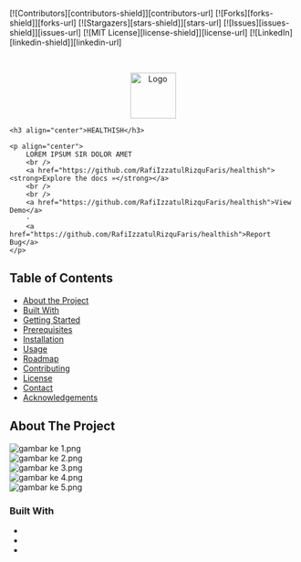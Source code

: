 [![Contributors][contributors-shield]][contributors-url]
[![Forks][forks-shield]][forks-url]
[![Stargazers][stars-shield]][stars-url]
[![Issues][issues-shield]][issues-url]
[![MIT License][license-shield]][license-url]
[![LinkedIn][linkedin-shield]][linkedin-url]

<!-- PROJECT LOGO -->
<br />
<p align="center">
    <a href="https://github.com/RafiIzzatulRizquFaris/healthish">
        <img src="assets/iconflutter.png" alt="Logo" width="80" height="80">
    </a>

    <h3 align="center">HEALTHISH</h3>

    <p align="center">
        LOREM IPSUM SIR DOLOR AMET
        <br />
        <a href="https://github.com/RafiIzzatulRizquFaris/healthish"><strong>Explore the docs »</strong></a>
        <br />
        <br />
        <a href="https://github.com/RafiIzzatulRizquFaris/healthish">View Demo</a>
        ·
        <a href="https://github.com/RafiIzzatulRizquFaris/healthish">Report Bug</a>
    </p>
</p>

<!-- TABLE OF CONTENTS -->
## Table of Contents

* [About the Project](#about-the-project)
* [Built With](#built-with)
* [Getting Started](#getting-started)
* [Prerequisites](#prerequisites)
* [Installation](#installation)
* [Usage](#usage)
* [Roadmap](#roadmap)
* [Contributing](#contributing)
* [License](#license)
* [Contact](#contact)
* [Acknowledgements](#acknowledgements)

<!-- ABOUT THE PROJECT -->
## About The Project

<div class="row">
    <div class="col">
        <img src="assets/ss 1.png" alt="gambar ke 1.png">
    </div>
    <div class="col">
        <img src="assets/ss 2.png" alt="gambar ke 2.png">
    </div>
    <div class="col">
        <img src="assets/ss 3.png" alt="gambar ke 3.png">
    </div>
    <div class="col">
        <img src="assets/ss 4.png" alt="gambar ke 4.png">
    </div>
    <div class="col">
        <img src="assets/ss 5.png" alt="gambar ke 5.png">
    </div>
</div>


### Built With

* []()
* []()
* []()